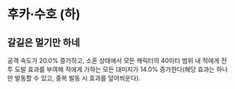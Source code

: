 # 후카·수호 (하)

## 갈길은 멀기만 하네

공격 속도가 20.0% 증가하고, 소혼 상태에서 모든 캐릭터의 40미터 범위 내 적에게 전투 도발 효과를 부여해 적에게 가하는 모든 대미지가 14.0% 증가한다(해당 효과는 하나만 발동할 수 있고, 중복 발동 시 효과를 덮어씌운다).
